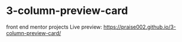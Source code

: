 # 3-column-preview-card
front end mentor projects
Live preview: https://praise002.github.io/3-column-preview-card/
